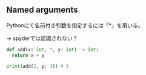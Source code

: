 ## Named arguments

Pythonにて名前付き引数を指定するには「*」を用いる。

-> spyderでは認識されない？

```python
def add(x: int, *, y: int) -> int:
  return x + y

print(add(2, y: 3)) # 5
```
